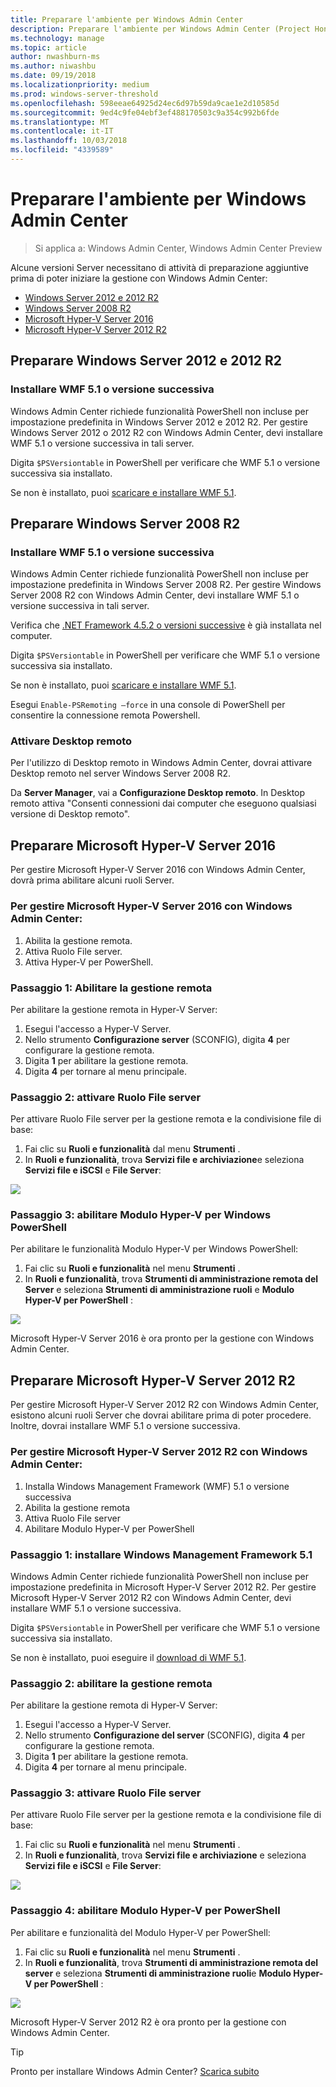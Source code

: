 ```yaml
---
title: Preparare l'ambiente per Windows Admin Center
description: Preparare l'ambiente per Windows Admin Center (Project Honolulu)
ms.technology: manage
ms.topic: article
author: nwashburn-ms
ms.author: niwashbu
ms.date: 09/19/2018
ms.localizationpriority: medium
ms.prod: windows-server-threshold
ms.openlocfilehash: 598eeae64925d24ec6d97b59da9cae1e2d10585d
ms.sourcegitcommit: 9ed4c9fe04ebf3ef488170503c9a354c992b6fde
ms.translationtype: MT
ms.contentlocale: it-IT
ms.lasthandoff: 10/03/2018
ms.locfileid: "4339589"
---
```

# Preparare l'ambiente per Windows Admin Center

>Si applica a: Windows Admin Center, Windows Admin Center Preview

Alcune versioni Server necessitano di attività di preparazione aggiuntive prima di poter iniziare la gestione con Windows Admin Center:

- [Windows Server 2012 e 2012 R2](#prepare-windows-server-2012-and-2012-r2)
- [Windows Server 2008 R2](#prepare-windows-server-2008-r2)
- [Microsoft Hyper-V Server 2016](#prepare-microsoft-hyper-v-server-2016)
- [Microsoft Hyper-V Server 2012 R2](#prepare-microsoft-hyper-v-server-2012-r2)

## Preparare Windows Server 2012 e 2012 R2

### Installare WMF 5.1 o versione successiva

Windows Admin Center richiede funzionalità PowerShell non incluse per impostazione predefinita in Windows Server 2012 e 2012 R2. Per gestire Windows Server 2012 o 2012 R2 con Windows Admin Center, devi installare WMF 5.1 o versione successiva in tali server.

Digita `$PSVersiontable` in PowerShell per verificare che WMF 5.1 o versione successiva sia installato.

Se non è installato, puoi [scaricare e installare WMF 5.1](https://docs.microsoft.com/powershell/wmf/5.1/install-configure).

## Preparare Windows Server 2008 R2

### Installare WMF 5.1 o versione successiva

Windows Admin Center richiede funzionalità PowerShell non incluse per impostazione predefinita in Windows Server 2008 R2. Per gestire Windows Server 2008 R2 con Windows Admin Center, devi installare WMF 5.1 o versione successiva in tali server. 

Verifica che [.NET Framework 4.5.2 o versioni successive](https://docs.microsoft.com/dotnet/framework/install/on-windows-7) è già installata nel computer.

Digita `$PSVersiontable` in PowerShell per verificare che WMF 5.1 o versione successiva sia installato.

Se non è installato, puoi [scaricare e installare WMF 5.1](https://docs.microsoft.com/powershell/wmf/5.1/install-configure).

Esegui `Enable-PSRemoting –force` in una console di PowerShell per consentire la connessione remota Powershell. 

### Attivare Desktop remoto

Per l'utilizzo di Desktop remoto in Windows Admin Center, dovrai attivare Desktop remoto nel server Windows Server 2008 R2.

Da **Server Manager**, vai a **Configurazione Desktop remoto**. In Desktop remoto attiva "Consenti connessioni dai computer che eseguono qualsiasi versione di Desktop remoto".

## Preparare Microsoft Hyper-V Server 2016

Per gestire Microsoft Hyper-V Server 2016 con Windows Admin Center, dovrà prima abilitare alcuni ruoli Server.

### Per gestire Microsoft Hyper-V Server 2016 con Windows Admin Center:

1. Abilita la gestione remota.
2. Attiva Ruolo File server.
3. Attiva Hyper-V per PowerShell.

### **Passaggio 1:** Abilitare la gestione remota

Per abilitare la gestione remota in Hyper-V Server:

1. Esegui l'accesso a Hyper-V Server.
2. Nello strumento **Configurazione server** (SCONFIG), digita **4** per configurare la gestione remota.
3. Digita **1** per abilitare la gestione remota.
4. Digita **4** per tornare al menu principale.

### **Passaggio 2:** attivare Ruolo File server

Per attivare Ruolo File server per la gestione remota e la condivisione file di base:

1. Fai clic su **Ruoli e funzionalità** dal menu **Strumenti** .
2. In **Ruoli e funzionalità**, trova **Servizi file e archiviazione**e seleziona **Servizi file e iSCSI** e **File Server**:

![](../media/prepare-environment/c6c30b812d96afcc1edcdb6f52f0e13c.png)

### **Passaggio 3:** abilitare Modulo Hyper-V per Windows PowerShell

Per abilitare le funzionalità Modulo Hyper-V per Windows PowerShell:

1. Fai clic su **Ruoli e funzionalità** nel menu **Strumenti** .
2. In **Ruoli e funzionalità**, trova **Strumenti di amministrazione remota del Server** e seleziona **Strumenti di amministrazione ruoli** e **Modulo Hyper-V per PowerShell** :

![](../media/prepare-environment/7ab0999602b7083733525bd0c1ba2747.png)

Microsoft Hyper-V Server 2016 è ora pronto per la gestione con Windows Admin Center.

## Preparare Microsoft Hyper-V Server 2012 R2

Per gestire Microsoft Hyper-V Server 2012 R2 con Windows Admin Center, esistono alcuni ruoli Server che dovrai abilitare prima di poter procedere.  Inoltre, dovrai installare WMF 5.1 o versione successiva.

### Per gestire Microsoft Hyper-V Server 2012 R2 con Windows Admin Center:

1. Installa Windows Management Framework (WMF) 5.1 o versione successiva
2. Abilita la gestione remota
3. Attiva Ruolo File server
4. Abilitare Modulo Hyper-V per PowerShell

### **Passaggio 1:** installare Windows Management Framework 5.1

Windows Admin Center richiede funzionalità PowerShell non incluse per impostazione predefinita in Microsoft Hyper-V Server 2012 R2. Per gestire Microsoft Hyper-V Server 2012 R2 con Windows Admin Center, devi installare WMF 5.1 o versione successiva.

Digita `$PSVersiontable` in PowerShell per verificare che WMF 5.1 o versione successiva sia installato. 

Se non è installato, puoi eseguire il [download di WMF 5.1](https://docs.microsoft.com/powershell/wmf/5.1/install-configure).

### **Passaggio 2:** abilitare la gestione remota 

Per abilitare la gestione remota di Hyper-V Server:

1. Esegui l'accesso a Hyper-V Server.
2. Nello strumento **Configurazione del server** (SCONFIG), digita **4** per configurare la gestione remota.
3. Digita **1** per abilitare la gestione remota.
4. Digita **4** per tornare al menu principale.

### Passaggio 3: attivare Ruolo File server

Per attivare Ruolo File server per la gestione remota e la condivisione file di base:

1. Fai clic su **Ruoli e funzionalità** nel menu **Strumenti** .
2. In **Ruoli e funzionalità**, trova **Servizi file e archiviazione** e seleziona **Servizi file e iSCSI** e **File Server**:

![](../media/prepare-environment/c6c30b812d96afcc1edcdb6f52f0e13c.png)

### Passaggio 4: abilitare Modulo Hyper-V per PowerShell ##

Per abilitare e funzionalità del Modulo Hyper-V per PowerShell:

1. Fai clic su **Ruoli e funzionalità** nel menu **Strumenti** .
2. In **Ruoli e funzionalità**, trova **Strumenti di amministrazione remota del server** e seleziona **Strumenti di amministrazione ruoli**e **Modulo Hyper-V per PowerShell** :

![](../media/prepare-environment/7ab0999602b7083733525bd0c1ba2747.png)

Microsoft Hyper-V Server 2012 R2 è ora pronto per la gestione con Windows Admin Center.

> [!Tip]
> Pronto per installare Windows Admin Center? [Scarica subito](https://docs.microsoft.com/windows-server/manage/windows-admin-center/understand/windows-admin-center#download-now)